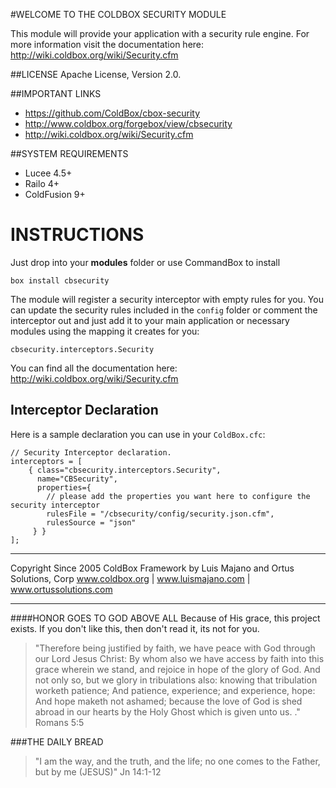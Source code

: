 #WELCOME TO THE COLDBOX SECURITY MODULE

This module will provide your application with a security rule engine. For more information visit the documentation here: http://wiki.coldbox.org/wiki/Security.cfm

##LICENSE
Apache License, Version 2.0.

##IMPORTANT LINKS
- https://github.com/ColdBox/cbox-security
- http://www.coldbox.org/forgebox/view/cbsecurity
- http://wiki.coldbox.org/wiki/Security.cfm

##SYSTEM REQUIREMENTS
- Lucee 4.5+
- Railo 4+
- ColdFusion 9+

INSTRUCTIONS
============

Just drop into your **modules** folder or use CommandBox to install

`box install cbsecurity`

The module will register a security interceptor with empty rules for you.  You can update the security rules included in the `config` folder or comment the interceptor out and just add it to your main application or necessary modules using the mapping it creates for you:

`cbsecurity.interceptors.Security`

You can find all the documentation here: http://wiki.coldbox.org/wiki/Security.cfm

## Interceptor Declaration
Here is a sample declaration you can use in your `ColdBox.cfc`:

```
// Security Interceptor declaration.
interceptors = [
    { class="cbsecurity.interceptors.Security",
      name="CBSecurity",
      properties={
        // please add the properties you want here to configure the security interceptor
        rulesFile = "/cbsecurity/config/security.json.cfm",
        rulesSource = "json"
     } }
];
```

********************************************************************************
Copyright Since 2005 ColdBox Framework by Luis Majano and Ortus Solutions, Corp
www.coldbox.org | www.luismajano.com | www.ortussolutions.com
********************************************************************************
####HONOR GOES TO GOD ABOVE ALL
Because of His grace, this project exists. If you don't like this, then don't read it, its not for you.

>"Therefore being justified by faith, we have peace with God through our Lord Jesus Christ:
By whom also we have access by faith into this grace wherein we stand, and rejoice in hope of the glory of God.
And not only so, but we glory in tribulations also: knowing that tribulation worketh patience;
And patience, experience; and experience, hope:
And hope maketh not ashamed; because the love of God is shed abroad in our hearts by the 
Holy Ghost which is given unto us. ." Romans 5:5

###THE DAILY BREAD
 > "I am the way, and the truth, and the life; no one comes to the Father, but by me (JESUS)" Jn 14:1-12